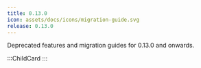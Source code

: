 ```yaml
---
title: 0.13.0
icon: assets/docs/icons/migration-guide.svg
release: 0.13.0
---
```


Deprecated features and migration guides for 0.13.0 and onwards.

:::ChildCard
:::